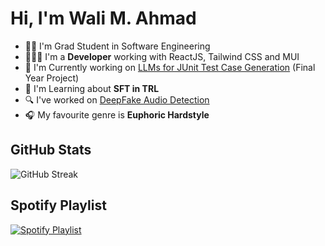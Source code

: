 # Hi, I'm Wali M. Ahmad

- 🧑‍🎓 I'm Grad Student in Software Engineering
- 👨🏻‍💻 I'm a **Developer** working with ReactJS, Tailwind CSS and MUI
- 🔭 I'm Currently working on [LLMs for JUnit Test Case Generation](https://github.com/WaliMuhammadAhmad/sft) (Final Year Project)
- 🌱 I'm Learning about **SFT in TRL**
- 🔍 I've worked on [DeepFake Audio Detection](https://github.com/MarkHershey/AudioDeepFakeDetection.git)
- 🎧 My favourite genre is **Euphoric Hardstyle**

## GitHub Stats

![GitHub Streak](https://github-readme-streak-stats.herokuapp.com/?user=WaliMuhammadAhmad&theme=vision-friendly-dark&hide_border=true)

## Spotify Playlist

[![Spotify Playlist](./spotify.gif)](https://open.spotify.com/playlist/37i9dQZF1EphDrQMQSTYiQ?si=f4d24c8f42a94ee4)
